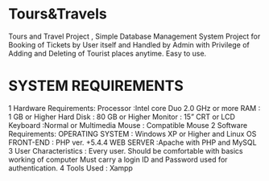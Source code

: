 # Tours&Travels
Tours and Travel Project , Simple Database Management System Project for Booking of Tickets by User itself and Handled by Admin with Privilege of Adding and Deleting of Tourist places anytime. Easy to use.

# SYSTEM REQUIREMENTS
1 Hardware Requirements: 
Processor :Intel core Duo 2.0 GHz or more
RAM : 1 GB or Higher
Hard Disk : 80 GB or Higher
Monitor : 15” CRT or LCD
Keyboard :Normal or Multimedia
Mouse : Compatible Mouse
2 Software Requirements:
OPERATING SYSTEM : Windows XP or Higher and Linux OS
FRONT-END : PHP ver. +5.4.4
WEB SERVER :Apache with PHP and MySQL
3 User Characteristics :
Every user.
Should be comfortable with basics working of computer
Must carry a login ID and Password used for authentication.
4 Tools Used : Xampp
